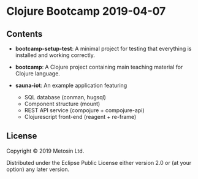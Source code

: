 # Clojure Bootcamp 2019-04-07

## Contents

- **bootcamp-setup-test**: A minimal project for testing that everything is
  installed and working correctly.

- **bootcamp**: A Clojure project containing main teaching material for
  Clojure language.

- **sauna-iot**: An example application featuring

  - SQL database (conman, hugsql)
  - Component structure (mount)
  - REST API service (compojure + compojure-api)
  - Clojurescript front-end (reagent + re-frame)

## License

Copyright © 2019 Metosin Ltd.

Distributed under the Eclipse Public License either version 2.0 or (at
your option) any later version.
